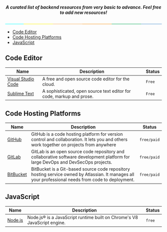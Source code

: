 <p align="center">
	<strong><i>A curated list of backend resources from very basic to advance. Feel free to add new resources!</i></strong>
</p>

![separator](Assets/separator.jpeg)

- [Code Editor](#code-editor)
- [Code Hosting Platforms](#code-hosting-platforms)
- [JavaScript](#javascript)

## Code Editor

| Name | Description | Status |
|------|-------------|--------|
| [Visual Studio Code](https://code.visualstudio.com/) | A free and open source code editor for the cloud. | `Free` |
| [Sublime Text](https://www.sublimetext.com/) | A sophisticated, open source text editor for code, markup and prose. | `Free` |

## Code Hosting Platforms

| Name | Description | Status |
|------|-------------|--------|
| [GitHub](https://github.com/) | GitHub is a code hosting platform for version control and collaboration. It lets you and others work together on projects from anywhere | `free/paid` |
| [GitLab](https://about.gitlab.com/) | GitLab is an open source code repository and collaborative software development platform for large DevOps and DevSecOps projects. | `free/paid` |
| [BitBucket](https://bitbucket.org/) | BitBucket is a Git-based source code repository hosting service owned by Atlassian. It manages all your professional needs from code to deployment.| `free/paid` |

## JavaScript

| Name | Description | Status |
|------|-------------|--------|
| [Node.js](https://nodejs.org/en/download/) | Node.js® is a JavaScript runtime built on Chrome's V8 JavaScript engine. | `free` |

